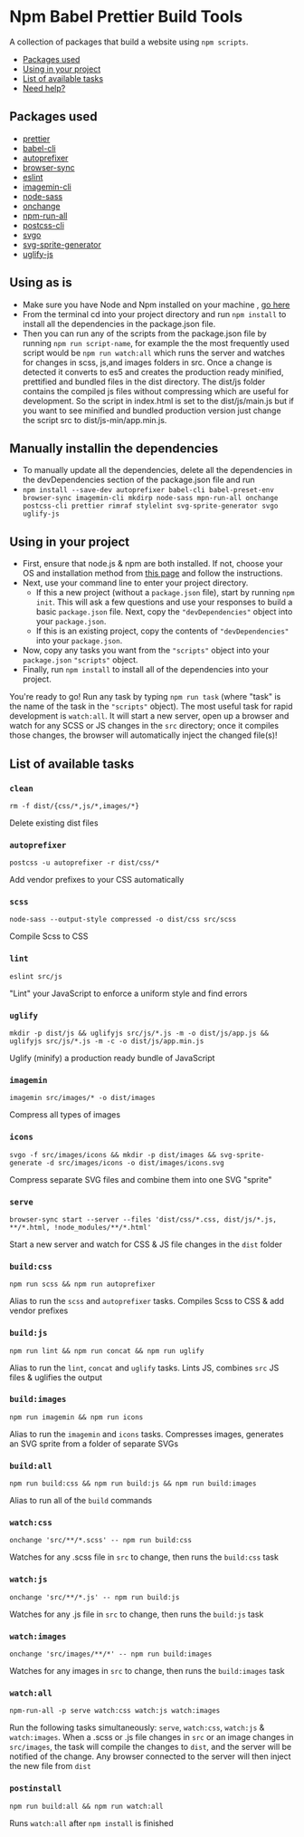 # Npm Babel Prettier Build Tools

A collection of packages that build a website using `npm scripts`.

* [Packages used](#Packages-used)
* [Using in your project](#using-in-your-project)
* [List of available tasks](#list-of-available-tasks)
* [Need help?](#need-help)

## Packages used
  * [prettier](https://www.npmjs.com/package/prettier)
  * [babel-cli](https://www.npmjs.com/package/babel-cli)
  * [autoprefixer](https://github.com/postcss/autoprefixer)
  * [browser-sync](https://github.com/Browsersync/browser-sync)
  * [eslint](https://github.com/eslint/eslint)
  * [imagemin-cli](https://github.com/imagemin/imagemin-cli)
  * [node-sass](https://github.com/sass/node-sass)
  * [onchange](https://github.com/Qard/onchange)
  * [npm-run-all](https://github.com/mysticatea/npm-run-all)
  * [postcss-cli](https://github.com/code42day/postcss-cli)
  * [svgo](https://github.com/svg/svgo)
  * [svg-sprite-generator](https://github.com/frexy/svg-sprite-generator)
  * [uglify-js](https://github.com/mishoo/UglifyJS2)

## Using as is
* Make sure you have Node and Npm installed on your machine , [go here](https://nodejs.org/en/download/package-manager/)
* From the terminal cd into your project directory and run  `npm install` to install all the dependencies in the package.json
  file.
* Then you can run any of the scripts from the package.json file by running `npm run script-name`, for example the the most frequently used script would be `npm run watch:all` which runs the server and watches for changes in scss, js,and images folders in src. Once a change is detected it converts to es5 and creates the production ready minified, prettified and bundled files in the dist directory. The dist/js folder contains the compiled js files without compressing which are useful for development. So the script in index.html is set to the dist/js/main.js but if you want to see minified and bundled production version just change the script src to dist/js-min/app.min.js.

## Manually installin the dependencies
* To manually update all the dependencies, delete all the dependencies in the devDependencies section of the package.json file and run
*  `npm install --save-dev autoprefixer babel-cli babel-preset-env browser-sync imagemin-cli mkdirp node-sass mpn-run-all onchange postcss-cli prettier rimraf stylelint svg-sprite-generator svgo uglify-js `

## Using in your project
* First, ensure that node.js & npm are both installed. If not, choose your OS and installation method from [this page](https://nodejs.org/en/download/package-manager/) and follow the instructions.
* Next, use your command line to enter your project directory.
  * If this a new project (without a `package.json` file), start by running `npm init`. This will ask a few questions and use your responses to build a basic `package.json` file. Next, copy the `"devDependencies"` object into your `package.json`.
  * If this is an existing project, copy the contents of `"devDependencies"` into your `package.json`.
* Now, copy any tasks you want from the `"scripts"` object into your `package.json` `"scripts"` object.
* Finally, run `npm install` to install all of the dependencies into your project.

You're ready to go! Run any task by typing `npm run task` (where "task" is the name of the task in the `"scripts"` object). The most useful task for rapid development is `watch:all`. It will start a new server, open up a browser and watch for any SCSS or JS changes in the `src` directory; once it compiles those changes, the browser will automatically inject the changed file(s)!

## List of available tasks
### `clean`
  `rm -f dist/{css/*,js/*,images/*}`

  Delete existing dist files

### `autoprefixer`
  `postcss -u autoprefixer -r dist/css/*`

  Add vendor prefixes to your CSS automatically

### `scss`
  `node-sass --output-style compressed -o dist/css src/scss`

  Compile Scss to CSS

### `lint`
  `eslint src/js`

  "Lint" your JavaScript to enforce a uniform style and find errors

### `uglify`
  `mkdir -p dist/js && uglifyjs src/js/*.js -m -o dist/js/app.js && uglifyjs src/js/*.js -m -c -o dist/js/app.min.js`

  Uglify (minify) a production ready bundle of JavaScript

### `imagemin`
  `imagemin src/images/* -o dist/images`

  Compress all types of images

### `icons`
  `svgo -f src/images/icons && mkdir -p dist/images && svg-sprite-generate -d src/images/icons -o dist/images/icons.svg`

  Compress separate SVG files and combine them into one SVG "sprite"

### `serve`
  `browser-sync start --server --files 'dist/css/*.css, dist/js/*.js, **/*.html, !node_modules/**/*.html'`

  Start a new server and watch for CSS & JS file changes in the `dist` folder

### `build:css`
  `npm run scss && npm run autoprefixer`

  Alias to run the `scss` and `autoprefixer` tasks. Compiles Scss to CSS & add vendor prefixes

### `build:js`
  `npm run lint && npm run concat && npm run uglify`

  Alias to run the `lint`, `concat` and `uglify` tasks. Lints JS, combines `src` JS files & uglifies the output

### `build:images`
  `npm run imagemin && npm run icons`

  Alias to run the `imagemin` and `icons` tasks. Compresses images, generates an SVG sprite from a folder of separate SVGs

### `build:all`
  `npm run build:css && npm run build:js && npm run build:images`

  Alias to run all of the `build` commands

### `watch:css`
  `onchange 'src/**/*.scss' -- npm run build:css`

  Watches for any .scss file in `src` to change, then runs the `build:css` task

### `watch:js`
  `onchange 'src/**/*.js' -- npm run build:js`

  Watches for any .js file in `src` to change, then runs the `build:js` task

### `watch:images`
  `onchange 'src/images/**/*' -- npm run build:images`

  Watches for any images in `src` to change, then runs the `build:images` task

### `watch:all`
  `npm-run-all -p serve watch:css watch:js watch:images`

  Run the following tasks simultaneously: `serve`, `watch:css`, `watch:js` & `watch:images`. When a .scss or .js file changes in `src` or an image changes in `src/images`, the task will compile the changes to `dist`, and the server will be notified of the change. Any browser connected to the server will then inject the new file from `dist`

### `postinstall`
  `npm run build:all && npm run watch:all`

  Runs `watch:all` after `npm install` is finished
